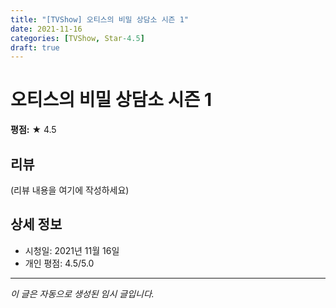 ```yaml
---
title: "[TVShow] 오티스의 비밀 상담소 시즌 1"
date: 2021-11-16
categories: [TVShow, Star-4.5]
draft: true
---
```


# 오티스의 비밀 상담소 시즌 1

**평점:** ★ 4.5

## 리뷰

(리뷰 내용을 여기에 작성하세요)

## 상세 정보

- 시청일: 2021년 11월 16일
- 개인 평점: 4.5/5.0

---

*이 글은 자동으로 생성된 임시 글입니다.*
